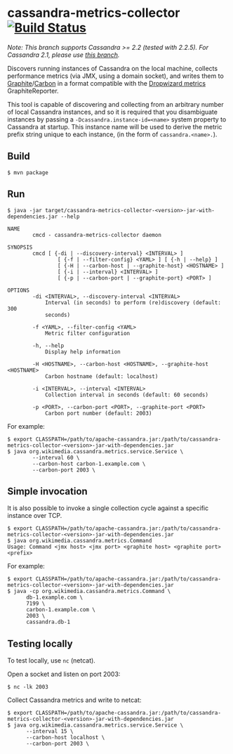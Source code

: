 cassandra-metrics-collector [![Build Status](https://travis-ci.org/wikimedia/cassandra-metrics-collector.svg?branch=master)](https://travis-ci.org/wikimedia/cassandra-metrics-collector)
===========================

*Note: This branch supports Cassandra >= 2.2 (tested with 2.2.5).  For Cassandra 2.1,
please use [this branch](https://github.com/wikimedia/cassandra-metrics-collector/tree/v2).*

Discovers running instances of Cassandra on the local machine, collects
performance metrics (via JMX, using a domain socket), and writes them to
[Graphite](https://github.com/graphite-project/graphite-web)/[Carbon](https://github.com/graphite-project/carbon)
in a format compatible with the [Dropwizard metrics](http://metrics.dropwizard.io)
GraphiteReporter.

This tool is capable of discovering and collecting from an arbitrary number
of local Cassandra instances, and so it is required that you disambiguate
instances by passing a `-Dcassandra.instance-id=<name>` system property to
Cassandra at startup.  This instance name will be used to derive the metric
prefix string unique to each instance, (in the form of `cassandra.<name>.`).

Build
-----
    $ mvn package

Run
---
    $ java -jar target/cassandra-metrics-collector-<version>-jar-with-dependencies.jar --help
    
    NAME
            cmcd - cassandra-metrics-collector daemon
    
    SYNOPSIS
            cmcd [ {-di | --discovery-interval} <INTERVAL> ]
                    [ {-f | --filter-config} <YAML> ] [ {-h | --help} ]
                    [ {-H | --carbon-host | --graphite-host} <HOSTNAME> ]
                    [ {-i | --interval} <INTERVAL> ]
                    [ {-p | --carbon-port | --graphite-port} <PORT> ]
    
    OPTIONS
            -di <INTERVAL>, --discovery-interval <INTERVAL>
                Interval (in seconds) to perform (re)discovery (default: 300
                seconds)
    
            -f <YAML>, --filter-config <YAML>
                Metric filter configuration
    
            -h, --help
                Display help information
    
            -H <HOSTNAME>, --carbon-host <HOSTNAME>, --graphite-host <HOSTNAME>
                Carbon hostname (default: localhost)
    
            -i <INTERVAL>, --interval <INTERVAL>
                Collection interval in seconds (default: 60 seconds)
    
            -p <PORT>, --carbon-port <PORT>, --graphite-port <PORT>
                Carbon port number (default: 2003)

For example:

    $ export CLASSPATH=/path/to/apache-cassandra.jar:/path/to/cassandra-metrics-collector-<version>-jar-with-dependencies.jar
    $ java org.wikimedia.cassandra.metrics.service.Service \
            --interval 60 \
            --carbon-host carbon-1.example.com \
            --carbon-port 2003 \


Simple invocation
-----------------
It is also possible to invoke a single collection cycle against a specific
instance over TCP.

    $ export CLASSPATH=/path/to/apache-cassandra.jar:/path/to/cassandra-metrics-collector-<version>-jar-with-dependencies.jar
    $ java org.wikimedia.cassandra.metrics.Command
    Usage: Command <jmx host> <jmx port> <graphite host> <graphite port> <prefix>

For example:

    $ export CLASSPATH=/path/to/apache-cassandra.jar:/path/to/cassandra-metrics-collector-<version>-jar-with-dependencies.jar
    $ java -cp org.wikimedia.cassandra.metrics.Command \
          db-1.example.com \
          7199 \
          carbon-1.example.com \
          2003 \
          cassandra.db-1


Testing locally
---------------
To test locally, use `nc` (netcat).

Open a socket and listen on port 2003:

    $ nc -lk 2003

Collect Cassandra metrics and write to netcat:

    $ export CLASSPATH=/path/to/apache-cassandra.jar:/path/to/cassandra-metrics-collector-<version>-jar-with-dependencies.jar
    $ java org.wikimedia.cassandra.metrics.service.Service \
          --interval 15 \
          --carbon-host localhost \
          --carbon-port 2003 \

